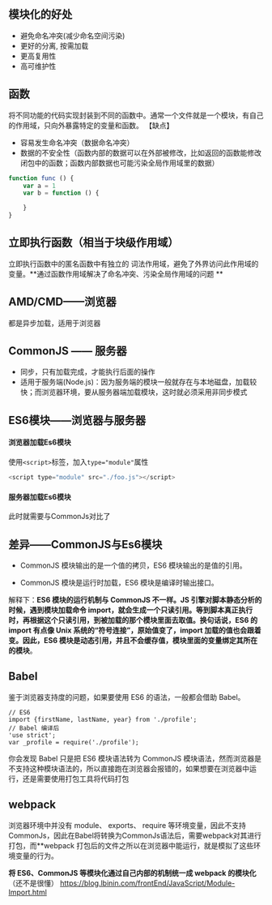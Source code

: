 ## 模块化的好处
* 避免命名冲突(减少命名空间污染)
* 更好的分离, 按需加载
* 更高复用性
* 高可维护性


## 函数
将不同功能的代码实现封装到不同的函数中。通常一个文件就是一个模块，有自己的作用域，只向外暴露特定的变量和函数。
【缺点】
* 容易发生命名冲突（数据命名冲突）
* 数据的不安全性（函数内部的数据可以在外部被修改，比如返回的函数能修改闭包中的函数；函数内部数据也可能污染全局作用域里的数据）
```js
function func () {
    var a = 1
    var b = function () {

    }
}
```

## 立即执行函数（相当于块级作用域）
立即执行函数中的匿名函数中有独立的 词法作用域，避免了外界访问此作用域的变量。**通过函数作用域解决了命名冲突、污染全局作用域的问题 **


## AMD/CMD——浏览器
都是异步加载，适用于浏览器


## CommonJS —— 服务器
* 同步，只有加载完成，才能执行后面的操作
* 适用于服务端(Node.js)：因为服务端的模块一般就存在与本地磁盘，加载较快；而浏览器环境，要从服务器端加载模块，这时就必须采用非同步模式

## ES6模块——浏览器与服务器

#### 浏览器加载Es6模块
使用`<script>`标签，加入`type="module"`属性
```js
<script type="module" src="./foo.js"></script>
```

#### 服务器加载Es6模块
此时就需要与CommonJs对比了

## 差异——CommonJS与Es6模块
* CommonJS 模块输出的是一个值的拷贝，ES6 模块输出的是值的引用。

* CommonJS 模块是运行时加载，ES6 模块是编译时输出接口。

解释下：**ES6 模块的运行机制与 CommonJS 不一样。JS 引擎对脚本静态分析的时候，遇到模块加载命令 import，就会生成一个只读引用。等到脚本真正执行时，再根据这个只读引用，到被加载的那个模块里面去取值。换句话说，ES6 的 import 有点像 Unix 系统的“符号连接”，原始值变了，import 加载的值也会跟着变。因此，ES6 模块是动态引用，并且不会缓存值，模块里面的变量绑定其所在的模块**。

## Babel
鉴于浏览器支持度的问题，如果要使用 ES6 的语法，一般都会借助 Babel。
```
// ES6
import {firstName, lastName, year} from './profile';
// Babel 编译后
'use strict';
var _profile = require('./profile');
```
你会发现 Babel 只是把 ES6 模块语法转为 CommonJS 模块语法，然而浏览器是不支持这种模块语法的，所以直接跑在浏览器会报错的，如果想要在浏览器中运行，还是需要使用打包工具将代码打包

## webpack
浏览器环境中并没有 module、 exports、 require 等环境变量，因此不支持CommonJs，因此在Babel将转换为CommonJs语法后，需要webpack对其进行打包，而**webpack 打包后的文件之所以在浏览器中能运行，就是模拟了这些环境变量的行为。

**将 ES6、CommonJS 等模块化通过自己内部的机制统一成 webpack 的模块化**
（还不是很懂）
https://blog.lbinin.com/frontEnd/JavaScript/Module-Import.html